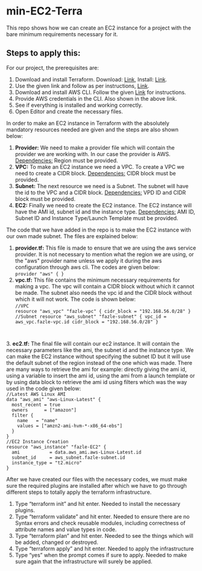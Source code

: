 # min-EC2-Terra
This repo shows how we can create an EC2 instance for a project with the bare minimum requirements necessary for it. 

## Steps to apply this:
For our project, the prerequisites are:
1. Download and install Terraform. Download: <a href="https://www.terraform.io/">Link</a>, Install: <a href="https://developer.hashicorp.com/terraform/tutorials/aws-get-started/install-cli">Link</a>. 
2. Use the given link and follow as per instructions, <a href="https://docs.google.com/document/d/1_FckCr6VTwdX_9NihxZCNxI4E9yp39FVMKezc0iYx2o/edit">Link</a>.
3. Download and install AWS CLI. Follow the given <a href="https://www.howtogeek.com/devops/how-to-install-and-configure-the-aws-cli/">Link</a> for instructions.
4. Provide AWS credentials in the CLI. Also shown in the above link.
5. See if everything is installed and working correctly.
6. Open Editor and create the necessary files.

In order to make an EC2 instance in Terraform with the absolutely mandatory resources needed are given and the steps are also shown below:
1. <b>Provider:</b> We need to make a provider file which will contain the provider we are working with. In our case the provider is AWS. <u>Dependencies:</u> Region must be provided.
2. <b>VPC:</b> To make an EC2 instance we need a VPC. To create a VPC we need to create a CIDR block. <u>Dependencies:</u> CIDR block must be provided.
3. <b>Subnet:</b> The next resource we need is a Subnet. The subnet will have the id to the VPC and a CIDR block. <u>Dependencies:</u> VPD ID and CIDR block must be provided.
4. <b>EC2:</b> Finally we need to create the EC2 instance. The EC2 instance will have the AMI id, subnet id and the instance type. <u>Dependencies:</u> AMI ID, Subnet ID and Instance Type/Launch Template must be provided.

The code that we have added in the repo is to make the EC2 instance with our own made subnet. The files are explained below:<br>
1. <b>provider.tf:</b> This file is made to ensure that we are using the aws service provider. It is not necessary to mention what the region we are using, or the "aws" provider name unless we apply it during the aws configuration through aws cli. The codes are given below:<br>
<code>provider "aws" {
}</code>
2. <b>vpc.tf:</b> This file contains the minimum necessary requirements for making a vpc. The vpc will contain a CIDR block without which it cannot be made. The subnet also needs the vpc id and the CIDR block without which it will not work. The code is shown below:<br>
<code>//VPC 
resource "aws_vpc" "fazle-vpc" {
  cidr_block = "192.168.56.0/28"
}
//Subnet
resource "aws_subnet" "fazle-subnet" {
  vpc_id     = aws_vpc.fazle-vpc.id
  cidr_block = "192.168.56.0/28"
}
</code>
3. <b>ec2.tf:</b> The final file will contain our ec2 instance. It will contain the necessary parameters like the ami, the subnet id and the instance type. We can make the EC2 instance without specifying the subnet ID but it will use the default subnet of the region instead of the one which was made. There are many ways to retrieve the ami for example: directly giving the ami id, using a variable to insert the ami id, using the ami from a launch template or by using data block to retrieve the ami id using filters which was the way used in the code given below:
<code>
//Latest AWS Linux AMI
data "aws_ami" "aws-Linux-Latest" {
  most_recent = true
  owners      = ["amazon"]
  filter {
    name   = "name"
    values = ["amzn2-ami-hvm-*-x86_64-ebs"]
  }
}
//EC2 Instance Creation
resource "aws_instance" "fazle-EC2" {
  ami           = data.aws_ami.aws-Linux-Latest.id
  subnet_id     = aws_subnet.fazle-subnet.id
  instance_type = "t2.micro"
}
</code>

After we have created our files with the necessary codes, we must make sure the required plugins are installed after which we have to go through different steps to totally apply the terraform infrastructure.
1. Type “terraform init” and hit enter. Needed to install the necessary plugins.
2. Type “terraform validate” and hit enter. Needed to ensure there are no Syntax errors and check reusable modules, including correctness of attribute names and value types in code.
3. Type “terraform plan” and hit enter. Needed to see the things which will be added, changed or destroyed.
4. Type “terraform apply” and hit enter. Needed to apply the infrastructure
5. Type “yes” when the prompt comes if sure to apply. Needed to make sure again that the infrastructure will surely be applied.

